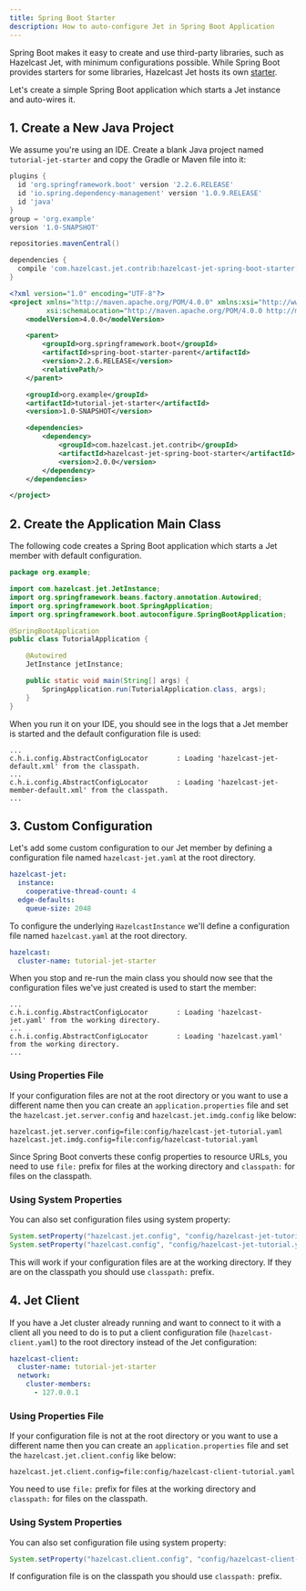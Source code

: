 ```yaml
---
title: Spring Boot Starter 
description: How to auto-configure Jet in Spring Boot Application
---
```


Spring Boot makes it easy to create and use third-party libraries, such
as Hazelcast Jet, with minimum configurations possible. While Spring
Boot provides starters for some libraries, Hazelcast Jet hosts its own
[starter](https://github.com/hazelcast/hazelcast-jet-contrib/tree/master/hazelcast-jet-spring-boot-starter).

Let's create a simple Spring Boot application which starts a Jet
instance and auto-wires it.

## 1. Create a New Java Project

We assume you're using an IDE. Create a blank Java project named
`tutorial-jet-starter` and copy the Gradle or Maven file into it:

<!--DOCUSAURUS_CODE_TABS-->

<!--Gradle-->

```groovy
plugins {
  id 'org.springframework.boot' version '2.2.6.RELEASE'
  id 'io.spring.dependency-management' version '1.0.9.RELEASE'
  id 'java'
}
group = 'org.example'
version '1.0-SNAPSHOT'

repositories.mavenCentral()

dependencies {
  compile 'com.hazelcast.jet.contrib:hazelcast-jet-spring-boot-starter:2.0.0'  
}
```

<!--Maven-->

```xml
<?xml version="1.0" encoding="UTF-8"?>
<project xmlns="http://maven.apache.org/POM/4.0.0" xmlns:xsi="http://www.w3.org/2001/XMLSchema-instance"
         xsi:schemaLocation="http://maven.apache.org/POM/4.0.0 http://maven.apache.org/xsd/maven-4.0.0.xsd">
    <modelVersion>4.0.0</modelVersion>

    <parent>
        <groupId>org.springframework.boot</groupId>
        <artifactId>spring-boot-starter-parent</artifactId>
        <version>2.2.6.RELEASE</version>
        <relativePath/>
    </parent>

    <groupId>org.example</groupId>
    <artifactId>tutorial-jet-starter</artifactId>
    <version>1.0-SNAPSHOT</version>

    <dependencies>
        <dependency>
            <groupId>com.hazelcast.jet.contrib</groupId>
            <artifactId>hazelcast-jet-spring-boot-starter</artifactId>
            <version>2.0.0</version>
        </dependency>
    </dependencies>

</project>
```

<!--END_DOCUSAURUS_CODE_TABS-->

## 2. Create the Application Main Class

The following code creates a Spring Boot application which starts a Jet
member with default configuration.

```java
package org.example;

import com.hazelcast.jet.JetInstance;
import org.springframework.beans.factory.annotation.Autowired;
import org.springframework.boot.SpringApplication;
import org.springframework.boot.autoconfigure.SpringBootApplication;

@SpringBootApplication
public class TutorialApplication {

    @Autowired
    JetInstance jetInstance;

    public static void main(String[] args) {
        SpringApplication.run(TutorialApplication.class, args);
    }
}
```

When you run it on your IDE, you should see in the logs that a Jet
member is started and the default configuration file is used:

```text
...
c.h.i.config.AbstractConfigLocator       : Loading 'hazelcast-jet-default.xml' from the classpath.
...
c.h.i.config.AbstractConfigLocator       : Loading 'hazelcast-jet-member-default.xml' from the classpath.
...
```

## 3. Custom Configuration

Let's add some custom configuration to our Jet member by defining a
configuration file named `hazelcast-jet.yaml` at the root directory.

```yaml
hazelcast-jet:
  instance:
    cooperative-thread-count: 4
  edge-defaults:
    queue-size: 2048
```

To configure the underlying `HazelcastInstance` we'll define a
configuration file named `hazelcast.yaml` at the root directory.

```yaml
hazelcast:
  cluster-name: tutorial-jet-starter
```

When you stop and re-run the main class you should now see that the
configuration files we've just created is used to start the member:

```text
...
c.h.i.config.AbstractConfigLocator       : Loading 'hazelcast-jet.yaml' from the working directory.
...
c.h.i.config.AbstractConfigLocator       : Loading 'hazelcast.yaml' from the working directory.
...
```

### Using Properties File

If your configuration files are not at the root directory or you want to
use a different name then you can create an `application.properties`
file and set the `hazelcast.jet.server.config` and `hazelcast.jet.imdg.config`
like below:

```properties
hazelcast.jet.server.config=file:config/hazelcast-jet-tutorial.yaml
hazelcast.jet.imdg.config=file:config/hazelcast-tutorial.yaml
```

Since Spring Boot converts these config properties to resource URLs,
you need to use `file:` prefix for files at the working directory and
`classpath:` for files on the classpath.

### Using System Properties

You can also set configuration files using system property:

```java
System.setProperty("hazelcast.jet.config", "config/hazelcast-jet-tutorial.yaml");
System.setProperty("hazelcast.config", "config/hazelcast-jet-tutorial.yaml");
```

This will work if your configuration files are at the working
directory. If they are on the classpath you should use `classpath:`
prefix.

## 4. Jet Client

If you have a Jet cluster already running and want to connect to it
with a client all you need to do is to put a client configuration file
(`hazelcast-client.yaml`) to the root directory instead of the Jet
configuration:

```yaml
hazelcast-client:
  cluster-name: tutorial-jet-starter
  network:
    cluster-members:
      - 127.0.0.1
```

### Using Properties File

If your configuration file is not at the root directory or you want to
use a different name then you can create an `application.properties`
file and set the `hazelcast.jet.client.config` like below:

```properties
hazelcast.jet.client.config=file:config/hazelcast-client-tutorial.yaml
```

You need to use `file:` prefix for files at the working directory and
`classpath:` for files on the classpath.

### Using System Properties

You can also set configuration file using system property:

```java
System.setProperty("hazelcast.client.config", "config/hazelcast-client-tutorial.yaml");
```

If configuration file is on the classpath you should use `classpath:`
prefix.